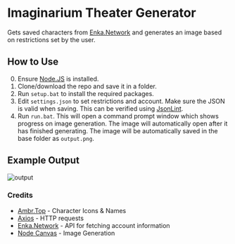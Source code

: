 # Imaginarium Theater Generator
Gets saved characters from [Enka.Network](https://enka.network) and generates an image based on restrictions set by the user.

## How to Use
0. Ensure [Node.JS](https://nodejs.org/en/download/package-manager) is installed.
1. Clone/download the repo and save it in a folder.
2. Run `setup.bat` to install the required packages.
3. Edit `settings.json` to set restrictions and account. Make sure the JSON is valid when saving. This can be verified using [JsonLint](https://jsonlint.com).
4. Run `run.bat`. This will open a command prompt window which shows progress on image generation. The image will automatically open after it has finished generating. The image will be automatically saved in the base folder as `output.png`.

## Example Output
![output](https://github.com/user-attachments/assets/def3f2ed-0b79-4d19-81ee-c9d53359a18f)

### Credits
- [Ambr.Top](https://ambr.top/en) - Character Icons & Names
- [Axios](https://github.com/axios/axios) - HTTP requests
- [Enka.Network](https://enka.network) - API for fetching account information
- [Node Canvas](https://github.com/Automattic/node-canvas) - Image Generation
